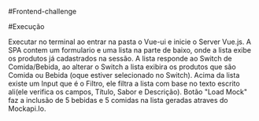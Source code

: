 #Frontend-challenge

#Execução

Executar no terminal ao entrar na pasta o Vue-ui e inicie o Server Vue.js.
A SPA contem um formulario e uma lista na parte de baixo, onde a lista exibe os produtos já cadastrados na sessão.
A lista responde ao Switch de Comida/Bebida, ao alterar o Switch a lista exibira os produtos que são Comida ou Bebida (oque estiver selecionado no Switch).
Acima da lista existe um Input que é o Filtro, ele filtra a lista com base no texto escrito ali(ele verifica os campos, Título, Sabor e Descrição).
Botão "Load Mock" faz a inclusão de 5 bebidas e 5 comidas na lista geradas atraves do Mockapi.Io.


 
